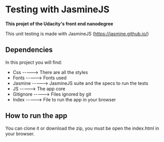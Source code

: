 # Testing with JasmineJS

**This projet of the Udacity's front end nanodegree**

This unit testing is made with JasmineJS (https://jasmine.github.io/)

## Dependencies

In this project you will find:
<ul>
	<li>Css -----> There are all the styles</li>
	<li>Fonts -----> Fonts used</li>
	<li>Jasmine -----> JasmineJS suite and the specs to run the tests</li>
	<li>JS -----> The app core</li>
	<li>Gitignore -----> Files ignored by git</li>
	<li>Index -----> File to run the app in your browser</li>
</ul>

## How to run the app

You can clone it or download the zip, you must be open the index.html in your browser.
